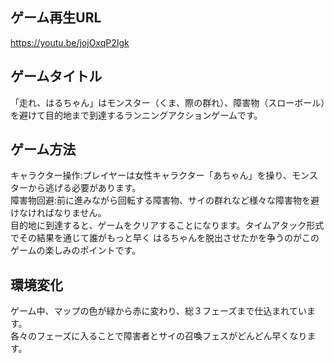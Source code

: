 ゲーム再生URL 
--
https://youtu.be/jojOxqP2Igk


ゲームタイトル
--
「走れ、はるちゃん」はモンスター（くま、際の群れ）、障害物（スローボール）を避けて目的地まで到達するランニングアクションゲームです。

ゲーム方法
--
キャラクター操作:プレイヤーは女性キャラクター「あちゃん」を操り、モンスターから逃げる必要があります。<br>
障害物回避:前に進みながら回転する障害物、サイの群れなど様々な障害物を避けなければなりません。<br>
目的地に到達すると、ゲームをクリアすることになります。タイムアタック形式でその結果を通じて誰がもっと早く
はるちゃんを脱出させたかを争うのがこのゲームの楽しみのポイントです。

環境変化
--
ゲーム中、マップの色が緑から赤に変わり、総３フェーズまで仕込まれています。<br>
各々のフェーズに入ることで障害者とサイの召喚フェスがどんどん早くなります。


